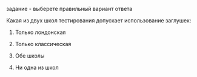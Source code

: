 задание - выберете правильный вариант ответа

Какая из двух школ тестирования допускает использование заглушек:

1) Только лондонская

2) Только классическая

3) Обе школы

4) Ни одна из школ